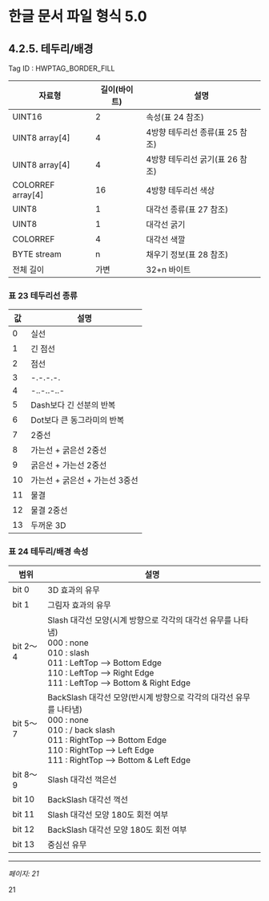 # 한글 문서 파일 형식 5.0

## 4.2.5. 테두리/배경

Tag ID : HWPTAG_BORDER_FILL

| 자료형 | 길이(바이트) | 설명 |
|--------|------------|------|
| UINT16 | 2 | 속성(표 24 참조) |
| UINT8 array[4] | 4 | 4방향 테두리선 종류(표 25 참조) |
| UINT8 array[4] | 4 | 4방향 테두리선 굵기(표 26 참조) |
| COLORREF array[4] | 16 | 4방향 테두리선 색상 |
| UINT8 | 1 | 대각선 종류(표 27 참조) |
| UINT8 | 1 | 대각선 굵기 |
| COLORREF | 4 | 대각선 색깔 |
| BYTE stream | n | 채우기 정보(표 28 참조) |
| 전체 길이 | 가변 | 32+n 바이트 |

### 표 23 테두리선 종류

| 값 | 설명 |
|----|------|
| 0 | 실선 |
| 1 | 긴 점선 |
| 2 | 점선 |
| 3 | -.-.-.-. |
| 4 | -..-..-..- |
| 5 | Dash보다 긴 선분의 반복 |
| 6 | Dot보다 큰 동그라미의 반복 |
| 7 | 2중선 |
| 8 | 가는선 + 굵은선 2중선 |
| 9 | 굵은선 + 가는선 2중선 |
| 10 | 가는선 + 굵은선 + 가는선 3중선 |
| 11 | 물결 |
| 12 | 물결 2중선 |
| 13 | 두꺼운 3D |

### 표 24 테두리/배경 속성

| 범위 | 설명 |
|------|------|
| bit 0 | 3D 효과의 유무 |
| bit 1 | 그림자 효과의 유무 |
| bit 2～4 | Slash 대각선 모양(시계 방향으로 각각의 대각선 유무를 나타냄)<br>000 : none<br>010 : slash<br>011 : LeftTop --> Bottom Edge<br>110 : LeftTop --> Right Edge<br>111 : LeftTop --> Bottom & Right Edge |
| bit 5～7 | BackSlash 대각선 모양(반시계 방향으로 각각의 대각선 유무를 나타냄)<br>000 : none<br>010 : / back slash<br>011 : RightTop --> Bottom Edge<br>110 : RightTop --> Left Edge<br>111 : RightTop --> Bottom & Left Edge |
| bit 8～9 | Slash 대각선 꺽은선 |
| bit 10 | BackSlash 대각선 꺽선 |
| bit 11 | Slash 대각선 모양 180도 회전 여부 |
| bit 12 | BackSlash 대각선 모양 180도 회전 여부 |
| bit 13 | 중심선 유무 |

---
*페이지: 21*

21